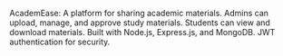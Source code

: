 AcademEase: A platform for sharing academic materials.
Admins can upload, manage, and approve study materials.
Students can view and download materials.
Built with Node.js, Express.js, and MongoDB.
JWT authentication for security.


